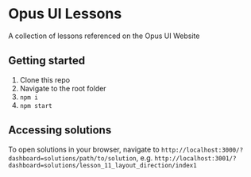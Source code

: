 # Opus UI Lessons

A collection of lessons referenced on the Opus UI Website

## Getting started

1. Clone this repo
2. Navigate to the root folder
3. `npm i`
4. `npm start`

## Accessing solutions

To open solutions in your browser, navigate to `http://localhost:3000/?dashboard=solutions/path/to/solution`, e.g. `http://localhost:3001/?dashboard=solutions/lesson_11_layout_direction/index1`